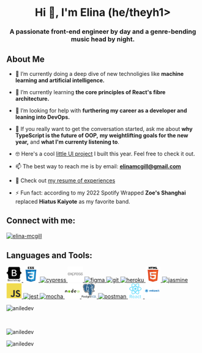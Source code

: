 <h1 align="center">Hi 👋, I'm Elina (he/theyh1>
<h3 align="center">A passionate front-end engineer by day and a genre-bending music head by night.</h3>


## About Me
- 🤖 I’m currently doing a deep dive of new technoligies like **machine learning and artificial intelligence.**

- 🌱 I’m currently learning **the core principles of React's fibre architecture.**

- 🤝 I’m looking for help with **furthering my career as a developer and leaning into DevOps.**

- 💬 If you really want to get the conversation started, ask me about **why TypeScript is the future of OOP,** **my weightlifting goals for the new year,** and **what I'm currenty listening to**.

- 🤓 Here's a cool [little UI project](https://aniledev.github.io/react-searchable-people-directory/) I built this year. Feel free to check it out.

- 📫 The best way to reach me is by email: **elinamcgill@gmail.com**

- 📄 Check out [my resume of experiences](https://drive.google.com/file/d/1pMIxZVNaSL70uevH9rJcpURSYmMi3VD4/view?usp=sharing)

- ⚡ Fun fact: according to my 2022 Spotify Wrapped **Zoe's Shanghai** replaced **Hiatus Kaiyote** as my favorite band.

<h2 align="left">Connect with me:</h2>
<p align="left">
<a href="https://linkedin.com/in/elina-mcgill" target="blank"><img align="center" src="https://cdn.jsdelivr.net/npm/simple-icons@3.0.1/icons/linkedin.svg" alt="elina-mcgill" height="30" width="40" /></a>
</p>

<h2 align="left">Languages and Tools:</h2>
<p align="left"> <a href="https://getbootstrap.com" target="_blank"> <img src="https://raw.githubusercontent.com/devicons/devicon/master/icons/bootstrap/bootstrap-plain-wordmark.svg" alt="bootstrap" width="40" height="40"/> </a> <a href="https://www.w3schools.com/css/" target="_blank"> <img src="https://raw.githubusercontent.com/devicons/devicon/master/icons/css3/css3-original-wordmark.svg" alt="css3" width="40" height="40"/> </a> <a href="https://www.cypress.io" target="_blank"> <img src="https://raw.githubusercontent.com/simple-icons/simple-icons/6e46ec1fc23b60c8fd0d2f2ff46db82e16dbd75f/icons/cypress.svg" alt="cypress" width="40" height="40"/> </a> <a href="https://expressjs.com" target="_blank"> <img src="https://raw.githubusercontent.com/devicons/devicon/master/icons/express/express-original-wordmark.svg" alt="express" width="40" height="40"/> </a> <a href="https://www.figma.com/" target="_blank"> <img src="https://www.vectorlogo.zone/logos/figma/figma-icon.svg" alt="figma" width="40" height="40"/> </a> <a href="https://git-scm.com/" target="_blank"> <img src="https://www.vectorlogo.zone/logos/git-scm/git-scm-icon.svg" alt="git" width="40" height="40"/> </a> <a href="https://heroku.com" target="_blank"> <img src="https://www.vectorlogo.zone/logos/heroku/heroku-icon.svg" alt="heroku" width="40" height="40"/> </a> <a href="https://www.w3.org/html/" target="_blank"> <img src="https://raw.githubusercontent.com/devicons/devicon/master/icons/html5/html5-original-wordmark.svg" alt="html5" width="40" height="40"/> </a> <a href="https://jasmine.github.io/" target="_blank"> <img src="https://www.vectorlogo.zone/logos/jasmine/jasmine-icon.svg" alt="jasmine" width="40" height="40"/> </a> <a href="https://developer.mozilla.org/en-US/docs/Web/JavaScript" target="_blank"> <img src="https://raw.githubusercontent.com/devicons/devicon/master/icons/javascript/javascript-original.svg" alt="javascript" width="40" height="40"/> </a> <a href="https://jestjs.io" target="_blank"> <img src="https://www.vectorlogo.zone/logos/jestjsio/jestjsio-icon.svg" alt="jest" width="40" height="40"/> </a> <a href="https://mochajs.org" target="_blank"> <img src="https://www.vectorlogo.zone/logos/mochajs/mochajs-icon.svg" alt="mocha" width="40" height="40"/> </a> <a href="https://nodejs.org" target="_blank"> <img src="https://raw.githubusercontent.com/devicons/devicon/master/icons/nodejs/nodejs-original-wordmark.svg" alt="nodejs" width="40" height="40"/> </a> <a href="https://www.postgresql.org" target="_blank"> <img src="https://raw.githubusercontent.com/devicons/devicon/master/icons/postgresql/postgresql-original-wordmark.svg" alt="postgresql" width="40" height="40"/> </a> <a href="https://postman.com" target="_blank"> <img src="https://www.vectorlogo.zone/logos/getpostman/getpostman-icon.svg" alt="postman" width="40" height="40"/> </a> <a href="https://reactjs.org/" target="_blank"> <img src="https://raw.githubusercontent.com/devicons/devicon/master/icons/react/react-original-wordmark.svg" alt="react" width="40" height="40"/> </a> <a href="https://webpack.js.org" target="_blank"> <img src="https://raw.githubusercontent.com/devicons/devicon/d00d0969292a6569d45b06d3f350f463a0107b0d/icons/webpack/webpack-original-wordmark.svg" alt="webpack" width="40" height="40"/> </a> </p>


<p>&nbsp;<img align="left" src="https://github-readme-stats.vercel.app/api?username=aniledev&show_icons=true&locale=en" alt="aniledev" /></p>
<br/>

<p><img align="left" src="https://github-readme-streak-stats.herokuapp.com/?user=aniledev&" alt="aniledev" /></p>
<br/>

<p><img src="https://github-readme-stats.vercel.app/api/top-langs?username=aniledev&show_icons=true&locale=en&layout=compact" alt="aniledev" /></p>
